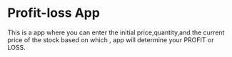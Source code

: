 # Profit-loss App
 This is a app where you can enter the initial price,quantity,and the current price  of the stock based on which , app will determine your PROFIT or LOSS.
